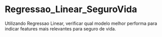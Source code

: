 # Regressao_Linear_SeguroVida
Utilizando Regressao Linear, verificar qual modelo melhor performa para indicar features mais relevantes para seguro de vida.
